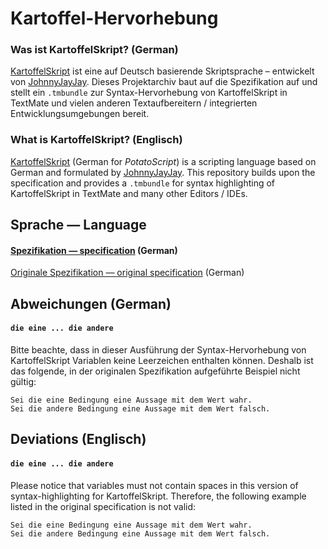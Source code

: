 # Kartoffel-Hervorhebung

### Was ist KartoffelSkript? (German)
[KartoffelSkript](https://github.com/JohnnyJayJay/kartoffelskript) ist eine auf Deutsch basierende Skriptsprache – entwickelt von [JohnnyJayJay](https://github.com/JohnnyJayJay). Dieses Projektarchiv baut auf die Spezifikation auf und stellt ein `.tmbundle` zur Syntax-Hervorhebung von KartoffelSkript in TextMate und vielen anderen Textaufbereitern / integrierten Entwicklungsumgebungen bereit.

### What is KartoffelSkript? (Englisch)
[KartoffelSkript](https://github.com/JohnnyJayJay/kartoffelskript) (German for _PotatoScript_) is a scripting language based on German and formulated by [JohnnyJayJay](https://github.com/JohnnyJayJay). This repository builds upon the specification and provides a `.tmbundle` for syntax highlighting of KartoffelSkript in TextMate and many other Editors / IDEs.

## Sprache — Language
#### [Spezifikation — specification](https://github.com/drinking-code/kartoffel-hervorhebung/blob/master/SPEZIFIKATION.md) (German)  
[Originale Spezifikation — original specification](https://github.com/JohnnyJayJay/kartoffelskript/blob/master/spezifikation.md) (German)

## Abweichungen (German)
#### `die eine ... die andere`
Bitte beachte, dass in dieser Ausführung der Syntax-Hervorhebung von KartoffelSkript Variablen keine Leerzeichen enthalten können. Deshalb ist das folgende, in der originalen Spezifikation aufgeführte Beispiel nicht gültig:
```kartoffel
Sei die eine Bedingung eine Aussage mit dem Wert wahr.
Sei die andere Bedingung eine Aussage mit dem Wert falsch.
```

## Deviations (Englisch)
#### `die eine ... die andere`
Please notice that variables must not contain spaces in this version of syntax-highlighting for KartoffelSkript. Therefore, the following example listed in the original specification is not valid:
```kartoffel
Sei die eine Bedingung eine Aussage mit dem Wert wahr.
Sei die andere Bedingung eine Aussage mit dem Wert falsch.
```
